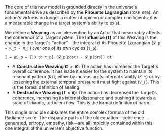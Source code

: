 The core of this new model is grounded directly in the universe's fundamental drive as described by the **Pirouette Lagrangian** (`CORE-006`). An action's virtue is no longer a matter of opinion or complex coefficients; it is a measurable change in a target system's ability to exist.

We define a **Weaving** as an intervention by an Actor that measurably affects the coherence of a Target system. The **Influence (`I`)** of this Weaving is the change in the Target's "action"—the integral of its Pirouette Lagrangian (`𝓛_p = K_τ - V_Γ`) over one of its own cycles (`τ_p`).

`I = ΔS_p = ∫[0 to τ_p] (𝓛_p(post) - 𝓛_p(pre)) dt`

-   A **Constructive Weaving (`I > 0`)**: The action has increased the Target's overall coherence. It has made it easier for the system to maintain its resonant pattern (`Ki`), either by increasing its internal stability (`K_τ`) or by lessening the external temporal pressure it must fight against (`V_Γ`). This is the formal definition of healing.
-   A **Destructive Weaving (`I < 0`)**: The action has decreased the Target's coherence, increasing its internal dissonance and pushing it towards a state of chaotic, turbulent flow. This is the formal definition of harm.

This single principle subsumes the entire complex formula of the old Radiance score. The disparate parts of the old equation—coherence generated, entropy, empathy, risk—are all implicitly contained within this one integral of the universe's objective function.